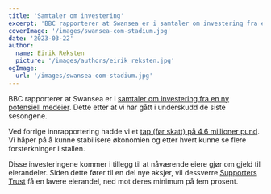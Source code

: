 ```yaml
---
title: 'Samtaler om investering'
excerpt: 'BBC rapporterer at Swansea er i samtaler om investering fra en ny potensiell medeier. Dette etter at vi har gått i underskudd de siste sesongene.'
coverImage: '/images/swansea-com-stadium.jpg'
date: '2023-03-22'
author:
  name: Eirik Reksten
  picture: '/images/authors/eirik_reksten.jpg'
ogImage:
  url: '/images/swansea-com-stadium.jpg'
---
```


BBC rapporterer at Swansea er i [samtaler om investering fra en ny potensiell medeier](https://www.bbc.com/sport/football/65029706). Dette etter at vi har gått i underskudd de siste sesongene.

Ved forrige innrapportering hadde vi et [tap (før skatt) på 4.6 millioner pund](https://www.bbc.com/sport/football/61272237). Vi håper på å kunne stabilisere økonomien og etter hvert kunne se flere forsterkninger i stallen.

Disse investeringene kommer i tillegg til at nåværende eiere gjør om gjeld til eierandeler. Siden dette fører til en del nye aksjer, vil dessverre [Supporters Trust](https://www.swanstrust.co.uk/) få en lavere eierandel, ned mot deres minimum på fem prosent.
